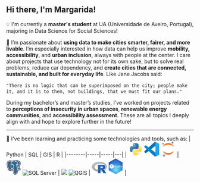 ## Hi there, I'm Margarida!

💡 I'm currently a **master's student** at UA (Universidade de Aveiro, Portugal), majoring in Data Science for Social Sciences!

💭 I’m passionate about **using data to make cities smarter, fairer, and more livable**. I’m especially interested in how data can help us improve **mobility, accessibility**, and **urban inclusion**, always with people at the center. I care about projects that use technology not for its own sake, but to solve real problems, reduce car dependency, and **create cities that are connected, sustainable, and built for everyday life**. Like Jane Jacobs said:

    "There is no logic that can be superimposed on the city; people make it, and it is to them, not buildings, that we must fit our plans."

During my bachelor’s and master’s studies, I’ve worked on projects related to **perceptions of insecurity in urban spaces**, **renewable energy communities**, and **accessibility assessment**. These are all topics I deeply align with and hope to explore further in the future!

---

🌱 I've been learning and practicing some technologies and tools, such as:
  | Python | SQL | GIS | R |
  |--------|-----|-----|---|
  | <img src="https://raw.githubusercontent.com/devicons/devicon/master/icons/python/python-original.svg" width="40" alt="Python"/> <img src="https://raw.githubusercontent.com/devicons/devicon/master/icons/vscode/vscode-original.svg" width="40" alt="VSCode"/> <img src="https://raw.githubusercontent.com/devicons/devicon/master/icons/jupyter/jupyter-original.svg" width="40" alt="Jupyter"/> | <img src="https://raw.githubusercontent.com/devicons/devicon/master/icons/postgresql/postgresql-original.svg" width="40" alt="PostgreSQL"/> <img src="https://cpl.thalesgroup.com/sites/default/files/inline-images/microsoft-sql_server.png" width="40" alt="SQL Server"/> | <img src="https://upload.wikimedia.org/wikipedia/commons/thumb/d/df/ArcGIS_logo.png/800px-ArcGIS_logo.png" width="40"/> <img src="https://raw.githubusercontent.com/qgis/QGIS/master/images/icons/qgis-icon-60x60.png" width="40" alt="QGIS"/> | <img src="https://raw.githubusercontent.com/devicons/devicon/master/icons/r/r-original.svg" width="40" alt="R"/> <img src="https://raw.githubusercontent.com/rstudio/hex-stickers/main/PNG/RStudio.png" width="40" alt="RStudio"/> |




<!--
**marghst/marghst** is a ✨ _special_ ✨ repository because its `README.md` (this file) appears on your GitHub profile.

Here are some ideas to get you started:

- 🔭 I’m currently working on ...
- 🌱 I’m currently learning ...
- 👯 I’m looking to collaborate on ...
- 🤔 I’m looking for help with ...
- 💬 Ask me about ...
- 📫 How to reach me: ...
- 😄 Pronouns: ...
- ⚡ Fun fact: ...
-->
